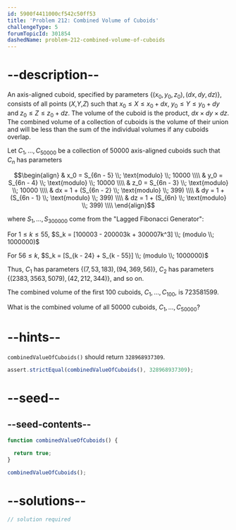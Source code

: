 ```yaml
---
id: 5900f4411000cf542c50ff53
title: 'Problem 212: Combined Volume of Cuboids'
challengeType: 5
forumTopicId: 301854
dashedName: problem-212-combined-volume-of-cuboids
---
```


# --description--

An axis-aligned cuboid, specified by parameters $\{ (x_0,y_0,z_0), (dx,dy,dz) \}$, consists of all points ($X$,$Y$,$Z$) such that $x_0 ≤ X ≤ x_0 + dx$, $y_0 ≤ Y ≤ y_0 + dy$ and $z_0 ≤ Z ≤ z_0 + dz$. The volume of the cuboid is the product, $dx × dy × dz$. The combined volume of a collection of cuboids is the volume of their union and will be less than the sum of the individual volumes if any cuboids overlap.

Let $C_1, \ldots, C_{50000}$ be a collection of 50000 axis-aligned cuboids such that $C_n$ has parameters

$$\begin{align}
  & x_0 = S_{6n - 5} \\; \text{modulo} \\; 10000    \\\\
  & y_0 = S_{6n - 4} \\; \text{modulo} \\; 10000    \\\\
  & z_0 = S_{6n - 3} \\; \text{modulo} \\; 10000    \\\\
  & dx = 1 + (S_{6n - 2} \\; \text{modulo} \\; 399) \\\\
  & dy = 1 + (S_{6n - 1} \\; \text{modulo} \\; 399) \\\\
  & dz = 1 + (S_{6n} \\; \text{modulo} \\; 399)     \\\\
\end{align}$$

where $S_1, \ldots, S_{300000}$ come from the "Lagged Fibonacci Generator":

For $1 ≤ k ≤ 55$, $S_k = [100003 - 200003k + 300007k^3] \\; (modulo \\; 1000000)$

For $56 ≤ k$, $S_k = [S_{k - 24} + S_{k - 55}] \\; (modulo \\; 1000000)$

Thus, $C_1$ has parameters $\{(7,53,183), (94,369,56)\}$, $C_2$ has parameters $\{(2383,3563,5079), (42,212,344)\}$, and so on.

The combined volume of the first 100 cuboids, $C_1, \ldots, C_{100}$, is 723581599.

What is the combined volume of all 50000 cuboids, $C_1, \ldots, C_{50000}$?

# --hints--

`combinedValueOfCuboids()` should return `328968937309`.

```js
assert.strictEqual(combinedValueOfCuboids(), 328968937309);
```

# --seed--

## --seed-contents--

```js
function combinedValueOfCuboids() {

  return true;
}

combinedValueOfCuboids();
```

# --solutions--

```js
// solution required
```

